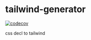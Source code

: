 # tailwind-generator

[![codecov](https://codecov.io/gh/shiyangzhaoa/tailwind-generator/graph/badge.svg?token=8XKK9DE64P)](https://codecov.io/gh/shiyangzhaoa/tailwind-generator)

css decl to tailwind
